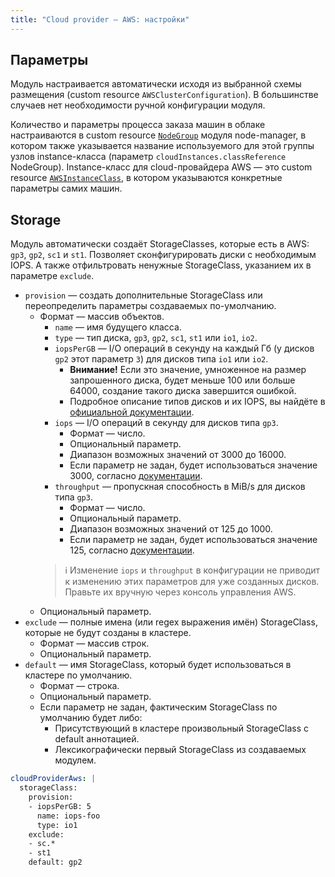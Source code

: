 ```yaml
---
title: "Сloud provider — AWS: настройки"
---
```


## Параметры

Модуль настраивается автоматически исходя из выбранной схемы размещения (custom resource `AWSClusterConfiguration`). В большинстве случаев нет необходимости ручной конфигурации модуля.

Количество и параметры процесса заказа машин в облаке настраиваются в custom resource [`NodeGroup`](../../modules/040-node-manager/cr.html#nodegroup) модуля node-manager, в котором также указывается название используемого для этой группы узлов instance-класса (параметр `cloudInstances.classReference` NodeGroup).  Instance-класс для cloud-провайдера AWS — это custom resource [`AWSInstanceClass`](cr.html#awsinstanceclass), в котором указываются конкретные параметры самих машин.

## Storage

Модуль автоматически создаёт StorageClasses, которые есть в AWS: `gp3`, `gp2`, `sc1` и `st1`. Позволяет сконфигурировать диски с необходимым IOPS. А также отфильтровать ненужные StorageClass, указанием их в параметре `exclude`.

* `provision` — создать дополнительные StorageClass или переопределить параметры создаваемых по-умолчанию.
  * Формат — массив объектов.
    * `name` — имя будущего класса.
    * `type` — тип диска, `gp3`, `gp2`, `sc1`, `st1` или `io1`, `io2`.
    * `iopsPerGB` — I/O операций в секунду на каждый Гб (у дисков `gp2` этот параметр `3`) для дисков типа `io1` или `io2`.
      * **Внимание!** Если это значение, умноженное на размер запрошенного диска, будет меньше 100 или больше 64000, создание такого диска завершится ошибкой.
      * Подробное описание типов дисков и их IOPS, вы найдёте в [официальной документации](https://docs.aws.amazon.com/AWSEC2/latest/UserGuide/ebs-volume-types.html).
    * `iops` — I/O операций в секунду для дисков типа `gp3`.
      * Формат — число.
      * Опциональный параметр.
      * Диапазон возможных значений от 3000 до 16000.
      * Если параметр не задан, будет использоваться значение 3000, согласно [документации](https://docs.aws.amazon.com/AWSEC2/latest/UserGuide/ebs-volume-types.html).
    * `throughput` — пропускная способность в MiB/s для дисков типа `gp3`.
      * Формат — число.
      * Опциональный параметр.
      * Диапазон возможных значений от 125 до 1000.
      * Если параметр не задан, будет использоваться значение 125, согласно [документации](https://docs.aws.amazon.com/AWSEC2/latest/UserGuide/ebs-volume-types.html).
    > ℹ️ Изменение `iops` и `throughput` в конфигурации не приводит к изменению этих параметров для уже созданных дисков. Правьте их вручную через консоль управления AWS.
  * Опциональный параметр.
* `exclude` — полные имена (или regex выражения имён) StorageClass, которые не будут созданы в кластере.
  * Формат — массив строк.
  * Опциональный параметр.
* `default` — имя StorageClass, который будет использоваться в кластере по умолчанию.
  * Формат — строка.
  * Опциональный параметр.
  * Если параметр не задан, фактическим StorageClass по умолчанию будет либо: 
    * Присутствующий в кластере произвольный StorageClass с default аннотацией.
    * Лексикографически первый StorageClass из создаваемых модулем.

```yaml
cloudProviderAws: |
  storageClass:
    provision:
    - iopsPerGB: 5
      name: iops-foo
      type: io1
    exclude: 
    - sc.*
    - st1
    default: gp2
```
